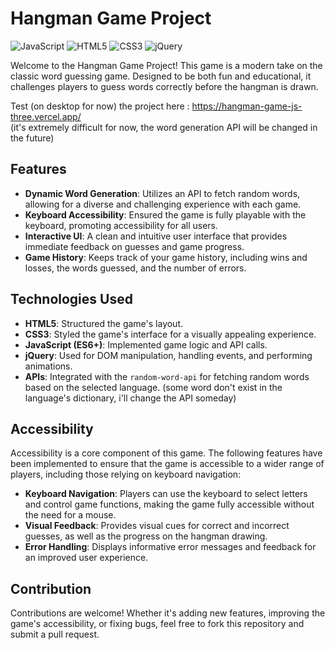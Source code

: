 
# Hangman Game Project

![JavaScript](https://img.shields.io/badge/-JavaScript-F7DF1E?style=for-the-badge&logo=javascript&logoColor=black) ![HTML5](https://img.shields.io/badge/-HTML5-E34F26?style=for-the-badge&logo=html5&logoColor=white) ![CSS3](https://img.shields.io/badge/-CSS3-1572B6?style=for-the-badge&logo=css3&logoColor=white) ![jQuery](https://img.shields.io/badge/-jQuery-0769AD?style=for-the-badge&logo=jquery&logoColor=white)

Welcome to the Hangman Game Project! This game is a modern take on the classic word guessing game. Designed to be both fun and educational, it challenges players to guess words correctly before the hangman is drawn.

Test (on desktop for now) the project here : https://hangman-game-js-three.vercel.app/
<br>
(it's extremely difficult for now, the word generation API will be changed in the future)

## Features

- **Dynamic Word Generation**: Utilizes an API to fetch random words, allowing for a diverse and challenging experience with each game.
- **Keyboard Accessibility**: Ensured the game is fully playable with the keyboard, promoting accessibility for all users.
- **Interactive UI**: A clean and intuitive user interface that provides immediate feedback on guesses and game progress.
- **Game History**: Keeps track of your game history, including wins and losses, the words guessed, and the number of errors.

## Technologies Used

- **HTML5**: Structured the game's layout.
- **CSS3**: Styled the game's interface for a visually appealing experience.
- **JavaScript (ES6+)**: Implemented game logic and API calls.
- **jQuery**: Used for DOM manipulation, handling events, and performing animations.
- **APIs**: Integrated with the `random-word-api` for fetching random words based on the selected language. (some word don't exist in the language's dictionary, i'll change the API someday)

## Accessibility

Accessibility is a core component of this game. The following features have been implemented to ensure that the game is accessible to a wider range of players, including those relying on keyboard navigation:

- **Keyboard Navigation**: Players can use the keyboard to select letters and control game functions, making the game fully accessible without the need for a mouse.
- **Visual Feedback**: Provides visual cues for correct and incorrect guesses, as well as the progress on the hangman drawing.
- **Error Handling**: Displays informative error messages and feedback for an improved user experience.

## Contribution

Contributions are welcome! Whether it's adding new features, improving the game's accessibility, or fixing bugs, feel free to fork this repository and submit a pull request.
